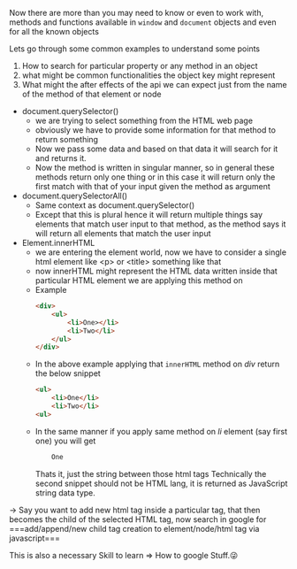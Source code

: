 

Now there are more than you may need to know or even to work with, methods and functions available in `window` and `document` objects and even for all the known objects

Lets go through some common examples to understand some points
1. How to search for particular property or any method in an object
2. what might be common functionalities the object key might represent
3. What might the after effects of the api we can expect just from the name of the method of that element or node

* document.querySelector()
	* we are trying to select something from the HTML web page
	* obviously we have to provide some information for that method to return something
	* Now we pass some data and based on that data it will search for it and returns it.
	* Now the method is written in singular manner, so in general these methods return only one thing or in this case it will return only the first match with that of your input given the method as argument
* document.querySelectorAll()
	* Same context as document.querySelector()
	* Except that this is plural hence it will return multiple things say elements that match user input to that method, as the method says it will return all elements that match the user input
* Element.innerHTML
	* we are entering the element world, now we have to consider a single html element like \<p> or \<title> something like that
	* now innerHTML might represent the HTML data written inside that particular HTML element we are applying this method on
	* Example
	    ```html
	    <div>
		    <ul>
			    <li>One></li>
			    <li>Two</li>
			</ul>
		</div>
		```
	* In the above example applying that `innerHTML` method on _div_ return the below snippet
		```html
		<ul>
			<li>One</li>
			<li>Two</li>
		<ul>
		```
	* In the same manner if you apply same method on _li_ element (say first one) you will get
		```html
			One
		```
		Thats it, just the string between those html tags
		Technically the second snippet should not be HTML lang, it is returned as JavaScript string data type.

-> Say you want to add new html tag inside a particular tag, that then becomes the child of the selected HTML tag, now search in google for ===add/append/new child tag creation to element/node/html tag via javascript===

This is also a necessary Skill to learn => How to google Stuff.😜